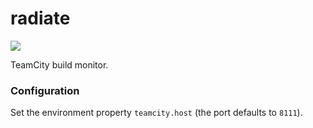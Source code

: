 # radiate
[![](https://travis-ci.org/tobyweston/radiate.png?branch=master)](https://travis-ci.org/tobyweston/radiate)

TeamCity build monitor.

### Configuration

Set the environment property `teamcity.host` (the port defaults to `8111`).